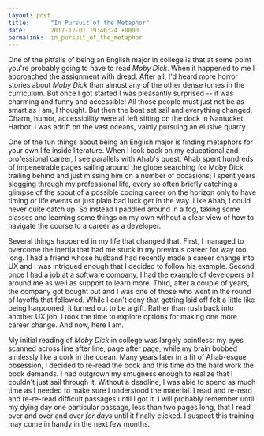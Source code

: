 ```yaml
---
layout: post
title:      "In Pursuit of the Metaphor"
date:       2017-12-01 19:40:24 +0000
permalink:  in_pursuit_of_the_metaphor
---
```



One of the pitfalls of being an English major in college is that at some point you're probably going to have to read *Moby Dick*. When it happened to me I approached the assignment with dread. After all, I'd heard more horror stories about *Moby Dick* than almost any of the other dense tomes in the curriculum. But once I got started I was pleasantly surprised -- it was charming and funny and accessible! All those people must just not be as smart as I am, I thought. But then the boat set sail and everything changed. Charm, humor, accessibility were all left sitting on the dock in Nantucket Harbor. I was adrift on the vast oceans, vainly pursuing an elusive quarry. 

One of the fun things about being an English major is finding metaphors for your own life inside literature. When I look back on my educational and professional career, I see parallels with Ahab's quest. Ahab spent hundreds of impenetrable pages sailing around the globe searching for Moby Dick, trailing behind and just missing him on a number of occasions; I spent years slogging through my professional life, every so often briefly catching a glimpse of the spout of a possible coding career on the horizon only to have timing or life events or just plain bad luck get in the way. Like Ahab, I could never quite catch up. So instead I paddled around in a fog, taking some classes and learning some things on my own without a clear view of how to navigate the course to a career as a developer.

Several things happened in my life that changed that. First, I managed to overcome the inertia that had me stuck in my previous career for way too long. I had a friend whose husband had recently made a career change into UX and I was intrigued enough that I decided to follow his example. Second, once I had a job at a software company, I had the example of developers all around me as well as support to learn more. Third, after a couple of years, the company got bought out and I was one of those who went in the round of layoffs that followed. While I can't deny that getting laid off felt a little like being harpooned, it turned out to be a gift. Rather than rush back into another UX job, I took the time to explore options for making one more career change. And now, here I am. 

My initial reading of *Moby Dick* in college was largely pointless: my eyes scanned across line after line, page after page, while my brain bobbed aimlessly like a cork in the ocean. Many years later in a fit of Ahab-esque obsession, I decided to re-read the book and this time do the hard work the book demands. I had outgrown my smugness enough to realize that I couldn't just sail through it. Without a deadline, I was able to spend as much time as I needed to make sure I understood the material. I read and re-read and re-re-read difficult passages until I got it. I will probably remember until my dying day one particular passage, less than two pages long, that I read over and over and over *for days* until it finally clicked. I suspect this training may come in handy in the next few months.
